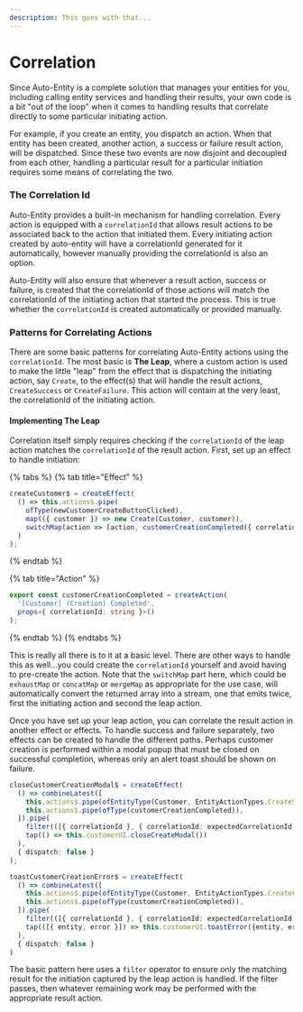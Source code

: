 ```yaml
---
description: This goes with that...
---
```


# Correlation

Since Auto-Entity is a complete solution that manages your entities for you, including calling entity services and handling their results, your own code is a bit "out of the loop" when it comes to handling results that correlate directly to some particular initiating action. 

For example, if you create an entity, you dispatch an action. When that entity has been created, another action, a success or failure result action, will be dispatched. Since these two events are now disjoint and decoupled from each other, handling a particular result for a particular initiation requires some means of correlating the two. 

### The Correlation Id

Auto-Entity provides a built-in mechanism for handling correlation. Every action is equipped with a `correlationId` that allows result actions to be associated back to the action that initiated them. Every initiating action created by auto-entity will have a correlationId generated for it automatically, however manually providing the correlationId is also an option. 

Auto-Entity will also ensure that whenever a result action, success or failure, is created that the correlationId of those actions will match the correlationId of the initiating action that started the process. This is true whether the `correlationId` is created automatically or provided manually. 

### Patterns for Correlating Actions

There are some basic patterns for correlating Auto-Entity actions using the `correlationId`. The most basic is **The Leap**, where a custom action is used to make the little "leap" from the effect that is dispatching the initiating action, say `Create`, to the effect\(s\) that will handle the result actions, `CreateSuccess` or `CreateFailure`. This action will contain at the very least, the correlationId of the initiating action.

#### Implementing The Leap

Correlation itself simply requires checking if the `correlationId` of the leap action matches the `correlationId` of the result action. First, set up an effect to handle initiation:

{% tabs %}
{% tab title="Effect" %}
```typescript
createCustomer$ = createEffect(
  () => this.actions$.pipe(
    ofType(newCustomerCreateButtonClicked),
    map(({ customer }) => new Create(Customer, customer)),
    switchMap(action => [action, customerCreationCompleted({ correlationId: action.correlationId }) ])
  )
);
```
{% endtab %}

{% tab title="Action" %}
```typescript
export const customerCreationCompleted = createAction(
  '[Customer] (Creation) Completed',
  props<{ correlationId: string }>()
);
```
{% endtab %}
{% endtabs %}

This is really all there is to it at a basic level. There are other ways to handle this as well...you could create the `correlationId` yourself and avoid having to pre-create the action. Note that the `switchMap` part here, which could be `exhaustMap` or `concatMap` or `mergeMap` as appropriate for the use case, will automatically convert the returned array into a stream, one that emits twice, first the initiating action and second the leap action. 

Once you have set up your leap action, you can correlate the result action in another effect or effects. To handle success and failure separately, two effects can be created to handle the different paths. Perhaps customer creation is performed within a modal popup that must be closed on successful completion, whereas only an alert toast should be shown on failure. 

```typescript
closeCustomerCreationModal$ = createEffect(
  () => combineLatest([
    this.actions$.pipe(ofEntityType(Customer, EntityActionTypes.CreateSuccess)),
    this.actions$.pipe(ofType(customerCreationCompleted)),
  ]).pipe(
    filter(([{ correlationId }, { correlationId: expectedCorrelationId }]) => correlationId === expectedCorrelationId),
    tap(() => this.customerUI.closeCreateModal())
  ), 
  { dispatch: false }
);

toastCustomerCreationError$ = createEffect(
  () => combineLatest([
    this.actions$.pipe(ofEntityType(Customer, EntityActionTypes.CreateFailure)),
    this.actions$.pipe(ofType(customerCreationCompleted)),
  ]).pipe(
    filter(([{ correlationId }, { correlationId: expectedCorrelationId }]) => correlationId === expectedCorrelationId),
    tap(([{ entity, error }]) => this.customerUI.toastError({entity, error}))
  ), 
  { dispatch: false }
)
```

The basic pattern here uses a `filter` operator to ensure only the matching result for the initiation captured by the leap action is handled. If the filter passes, then whatever remaining work may be performed with the appropriate result action.

